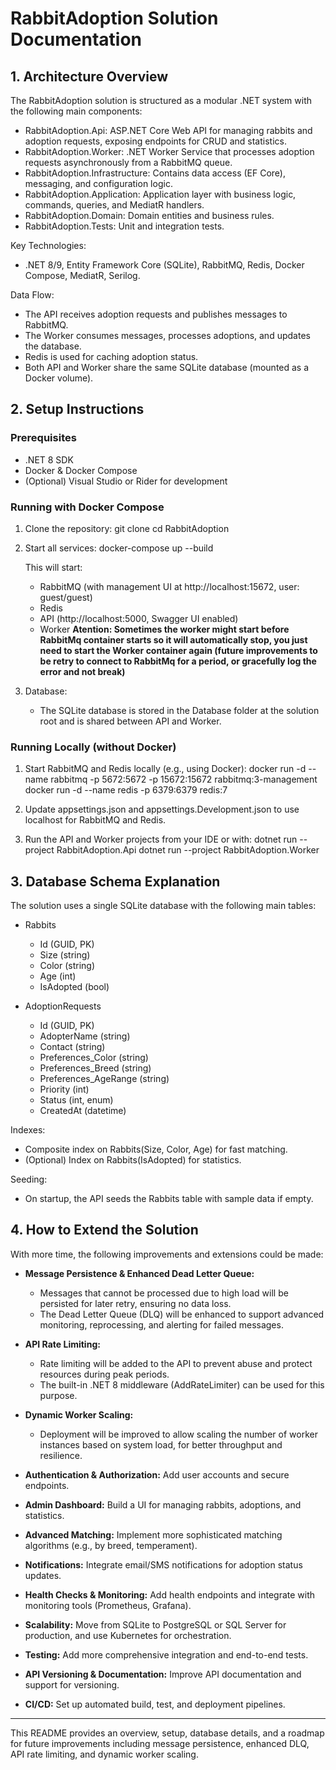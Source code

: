 # RabbitAdoption Solution Documentation

## 1. Architecture Overview

The RabbitAdoption solution is structured as a modular .NET system with the following main components:

- RabbitAdoption.Api: ASP.NET Core Web API for managing rabbits and adoption requests, exposing endpoints for CRUD and statistics.
- RabbitAdoption.Worker: .NET Worker Service that processes adoption requests asynchronously from a RabbitMQ queue.
- RabbitAdoption.Infrastructure: Contains data access (EF Core), messaging, and configuration logic.
- RabbitAdoption.Application: Application layer with business logic, commands, queries, and MediatR handlers.
- RabbitAdoption.Domain: Domain entities and business rules.
- RabbitAdoption.Tests: Unit and integration tests.

Key Technologies:
- .NET 8/9, Entity Framework Core (SQLite), RabbitMQ, Redis, Docker Compose, MediatR, Serilog.

Data Flow:
- The API receives adoption requests and publishes messages to RabbitMQ.
- The Worker consumes messages, processes adoptions, and updates the database.
- Redis is used for caching adoption status.
- Both API and Worker share the same SQLite database (mounted as a Docker volume).

## 2. Setup Instructions

### Prerequisites
- .NET 8 SDK
- Docker & Docker Compose
- (Optional) Visual Studio or Rider for development

### Running with Docker Compose

1. Clone the repository:
   git clone <your-repo-url>
   cd RabbitAdoption

2. Start all services:
   docker-compose up --build

   This will start:
   - RabbitMQ (with management UI at http://localhost:15672, user: guest/guest)
   - Redis
   - API (http://localhost:5000, Swagger UI enabled)
   - Worker
**Atention: Sometimes the worker might start before RabbitMq container starts so it will automatically stop, you just need to start the Worker container again (future improvements to be retry to connect to RabbitMq for a period, or gracefully log the error and not break)**
3. Database:
   - The SQLite database is stored in the Database folder at the solution root and is shared between API and Worker.

### Running Locally (without Docker)

1. Start RabbitMQ and Redis locally (e.g., using Docker):
   docker run -d --name rabbitmq -p 5672:5672 -p 15672:15672 rabbitmq:3-management
   docker run -d --name redis -p 6379:6379 redis:7

2. Update appsettings.json and appsettings.Development.json to use localhost for RabbitMQ and Redis.

3. Run the API and Worker projects from your IDE or with:
   dotnet run --project RabbitAdoption.Api
   dotnet run --project RabbitAdoption.Worker

## 3. Database Schema Explanation

The solution uses a single SQLite database with the following main tables:

- Rabbits
  - Id (GUID, PK)
  - Size (string)
  - Color (string)
  - Age (int)
  - IsAdopted (bool)

- AdoptionRequests
  - Id (GUID, PK)
  - AdopterName (string)
  - Contact (string)
  - Preferences_Color (string)
  - Preferences_Breed (string)
  - Preferences_AgeRange (string)
  - Priority (int)
  - Status (int, enum)
  - CreatedAt (datetime)

Indexes:
- Composite index on Rabbits(Size, Color, Age) for fast matching.
- (Optional) Index on Rabbits(IsAdopted) for statistics.

Seeding:
- On startup, the API seeds the Rabbits table with sample data if empty.

## 4. How to Extend the Solution

With more time, the following improvements and extensions could be made:

- **Message Persistence & Enhanced Dead Letter Queue:**
  - Messages that cannot be processed due to high load will be persisted for later retry, ensuring no data loss.
  - The Dead Letter Queue (DLQ) will be enhanced to support advanced monitoring, reprocessing, and alerting for failed messages.

- **API Rate Limiting:**
  - Rate limiting will be added to the API to prevent abuse and protect resources during peak periods.
  - The built-in .NET 8 middleware (AddRateLimiter) can be used for this purpose.

- **Dynamic Worker Scaling:**
  - Deployment will be improved to allow scaling the number of worker instances based on system load, for better throughput and resilience.

- **Authentication & Authorization:** Add user accounts and secure endpoints.
- **Admin Dashboard:** Build a UI for managing rabbits, adoptions, and statistics.
- **Advanced Matching:** Implement more sophisticated matching algorithms (e.g., by breed, temperament).
- **Notifications:** Integrate email/SMS notifications for adoption status updates.
- **Health Checks & Monitoring:** Add health endpoints and integrate with monitoring tools (Prometheus, Grafana).
- **Scalability:** Move from SQLite to PostgreSQL or SQL Server for production, and use Kubernetes for orchestration.
- **Testing:** Add more comprehensive integration and end-to-end tests.
- **API Versioning & Documentation:** Improve API documentation and support for versioning.
- **CI/CD:** Set up automated build, test, and deployment pipelines.

---

This README provides an overview, setup, database details, and a roadmap for future improvements including message persistence, enhanced DLQ, API rate limiting, and dynamic worker scaling.
